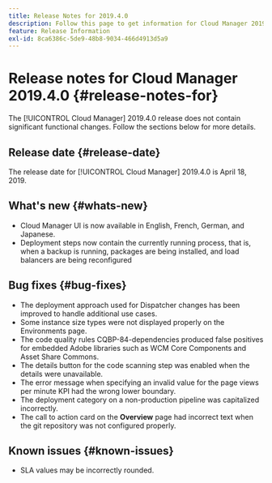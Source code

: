 ```yaml
---
title: Release Notes for 2019.4.0
description: Follow this page to get information for Cloud Manager 2019.4.0.
feature: Release Information
exl-id: 8ca6386c-5de9-48b8-9034-466d4913d5a9
---
```

# Release notes for Cloud Manager 2019.4.0 {#release-notes-for}

The [!UICONTROL Cloud Manager] 2019.4.0 release does not contain significant functional changes. Follow the sections below for more details.

## Release date {#release-date}

The release date for [!UICONTROL Cloud Manager] 2019.4.0 is April 18, 2019.

## What's new {#whats-new}

* Cloud Manager UI is now available in English, French, German, and Japanese.
* Deployment steps now contain the currently running process, that is, when a backup is running, packages are being installed, and load balancers are being reconfigured

## Bug fixes {#bug-fixes}

* The deployment approach used for Dispatcher changes has been improved to handle additional use cases.
* Some instance size types were not displayed properly on the Environments page.
* The code quality rules CQBP-84-dependencies produced false positives for embedded Adobe libraries such as WCM Core Components and Asset Share Commons.
* The details button for the code scanning step was enabled when the details were unavailable.
* The error message when specifying an invalid value for the page views per minute KPI had the wrong lower boundary.
* The deployment category on a non-production pipeline was capitalized incorrectly.
* The call to action card on the **Overview** page had incorrect text when the git repository was not configured properly.

## Known issues {#known-issues}

* SLA values may be incorrectly rounded.
